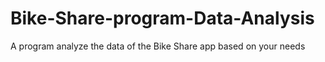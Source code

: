 # Bike-Share-program-Data-Analysis
A program analyze the data of the Bike Share app based on your needs 

